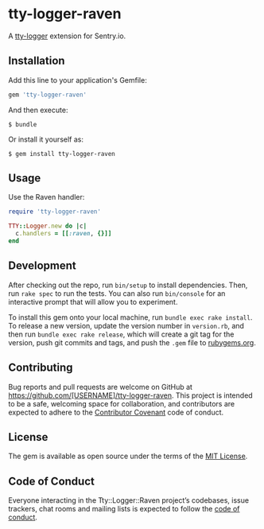 # tty-logger-raven 

A [tty-logger](https://www.rubydoc.info/gems/tty-logger) extension for Sentry.io.

## Installation

Add this line to your application's Gemfile:

```ruby
gem 'tty-logger-raven'
```

And then execute:

    $ bundle

Or install it yourself as:

    $ gem install tty-logger-raven

## Usage

Use the Raven handler:

```ruby
require 'tty-logger-raven'

TTY::Logger.new do |c|
  c.handlers = [[:raven, {}]]
end
```

## Development

After checking out the repo, run `bin/setup` to install dependencies. Then, run `rake spec` to run the tests. You can also run `bin/console` for an interactive prompt that will allow you to experiment.

To install this gem onto your local machine, run `bundle exec rake install`. To release a new version, update the version number in `version.rb`, and then run `bundle exec rake release`, which will create a git tag for the version, push git commits and tags, and push the `.gem` file to [rubygems.org](https://rubygems.org).

## Contributing

Bug reports and pull requests are welcome on GitHub at https://github.com/[USERNAME]/tty-logger-raven. This project is intended to be a safe, welcoming space for collaboration, and contributors are expected to adhere to the [Contributor Covenant](http://contributor-covenant.org) code of conduct.

## License

The gem is available as open source under the terms of the [MIT License](https://opensource.org/licenses/MIT).

## Code of Conduct

Everyone interacting in the Tty::Logger::Raven project’s codebases, issue trackers, chat rooms and mailing lists is expected to follow the [code of conduct](https://github.com/[USERNAME]/tty-logger-raven/blob/master/CODE_OF_CONDUCT.md).
